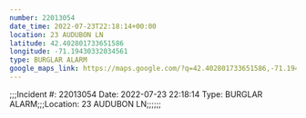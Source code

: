 ```yaml
---
number: 22013054
date_time: 2022-07-23T22:18:14+00:00
location: 23 AUDUBON LN
latitude: 42.402801733651586
longitude: -71.19430332034561
type: BURGLAR ALARM
google_maps_link: https://maps.google.com/?q=42.402801733651586,-71.19430332034561
---
```


;;;Incident #: 22013054  Date: 2022-07-23 22:18:14   Type: BURGLAR ALARM;;;Location: 23 AUDUBON LN;;;;;;
